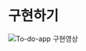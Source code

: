 # 구현하기




![To-do-app 구현영상](https://user-images.githubusercontent.com/111476477/207279534-1b533605-c578-44fc-991e-fd0b8fbb4562.gif)

